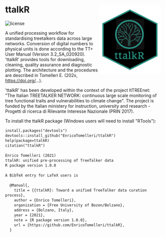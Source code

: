ttalkR <img src="logo_ttalkr.png" width="200" align="right"/>
======================================================================================================
![license](https://img.shields.io/badge/Licence-GPL--3-blue.svg) 


A unified processing workflow for standardising treetalkers data across large networks. Conversion of digital numbers to physical units is done according to the TT+ User Manual (Version 3.2_SA_020920). 'ttalkR' provides tools for downloading, cleaning, quality assurance and diagnostic plotting. The architecture and the procedures are described in Tomelleri E. (202x, https://doi.org/...).

'ttalkR' has been developed within the context of the project ItTREEnet: "The Italian TREETALKER NETWORK: continuous large scale monitoring of tree functional traits and vulnerabilities to climate change". The project is funded by the Italian ministery for instruction, university and research - Progetti di ricerca di Rilevante Interesse Nazionale (PRIN 2017).

To install the ttalkR package (Windows users will need to install "RTools"):
```{r, eval = F}
install.packages("devtools")
devtools::install_github("EnricoTomelleri/ttalkR")
help(package=ttalkR)
citation("ttalkR")

Enrico Tomelleri (2021)
ttalkR: unified pre-processing of TreeTalker data 
R package version 1.0.0

A BibTeX entry for LaTeX users is

  @Manual{,
    title = {{ttalkR}: Toward a unified TreeTalker data curation process},
    author = {Enrico Tomelleri},
    organization = {Free University of Bozen/Bolzano},
    address = {Bolzano, Italy},
    year = {2021},
    note = {R package version 1.0.0},
    url = {https://github.com/EnricoTomelleri/ttalkR},
  }

```
